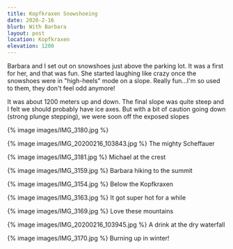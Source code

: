 ```yaml
---
title: Kopfkraxen Snowshoeing
date: 2020-2-16
blurb: With Barbara
layout: post
location: Kopfkraxen
elevation: 1200
---
```



Barbara and I set out on snowshoes just above the parking lot. It was a first for her,
and that was fun. She started laughing like crazy once the snowshoes were in
"high-heels" mode on a slope. Really fun...I'm so used to them, they don't feel odd
anymore!

It was about 1200 meters up and down. The final slope was quite steep and I felt
we should probably have ice axes. But with a bit of caution going down (strong
plunge stepping), we were soon off the exposed slopes

{% image images/IMG_3180.jpg %}

{% image images/IMG_20200216_103843.jpg %}
The mighty Scheffauer

{% image images/IMG_3181.jpg %}
Michael at the crest

{% image images/IMG_3159.jpg %}
Barbara hiking to the summit

{% image images/IMG_3154.jpg %}
Below the Kopfkraxen

{% image images/IMG_3163.jpg %}
It got super hot for a while

{% image images/IMG_3169.jpg %}
Love these mountains

{% image images/IMG_20200216_103945.jpg %}
A drink at the dry waterfall

{% image images/IMG_3170.jpg %}
Burning up in winter!

